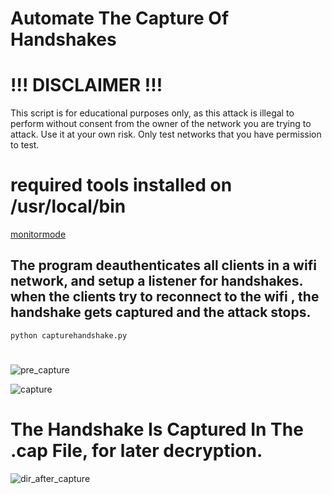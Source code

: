 # Automate The Capture Of Handshakes

# !!! DISCLAIMER !!!

This script is for educational purposes only, as this attack is illegal to perform without consent from the owner of the network you are trying to attack. Use it at your own risk. Only test networks that you have permission to test.



# required tools installed on /usr/local/bin

[monitormode](https://github.com/osiris-314/monitormode)

## The program deauthenticates all clients in a wifi network, and setup a listener for handshakes. when the clients try to reconnect to the wifi , the handshake gets captured and the attack stops.
```
python capturehandshake.py
```
#
![pre_capture](https://github.com/user-attachments/assets/c9d8663c-6622-4391-9c0b-2ad0a9e7c9d5)

![capture](https://github.com/user-attachments/assets/b8678991-463a-4800-8b6a-332089ec8e2a)

# The Handshake Is Captured In The .cap File, for later decryption.
![dir_after_capture](https://github.com/user-attachments/assets/df6dfddc-2fe1-4638-ad42-4e3771ae5779)
